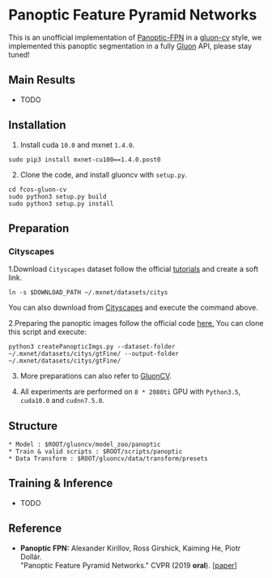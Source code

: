 # Panoptic Feature Pyramid Networks

This is an unofficial implementation of [Panoptic-FPN](https://arxiv.org/abs/1901.02446) in a [gluon-cv](http://gluon-cv.mxnet.io) style, we implemented this panoptic segmentation in a fully [Gluon](https://mxnet.incubator.apache.org/versions/master/gluon/index.html) API, please stay tuned! 

## Main Results
* TODO

## Installation 
1. Install cuda `10.0` and mxnet `1.4.0`.
  ```Shell
  sudo pip3 install mxnet-cu100==1.4.0.post0
  ```
2. Clone the code, and install gluoncv with ``setup.py``.
  ```Shell
  cd fcos-gluon-cv
  sudo python3 setup.py build
  sudo python3 setup.py install
  ```

## Preparation
### Cityscapes
1.Download `Cityscapes` dataset follow the official [tutorials](https://gluon-cv.mxnet.io/build/examples_datasets/cityscapes.html#sphx-glr-build-examples-datasets-cityscapes-py) and create a soft link.
  ```Shell
  ln -s $DOWNLOAD_PATH ~/.mxnet/datasets/citys
  ```
   You can also download from [Cityscapes](https://www.cityscapes-dataset.com/) and execute the command above.

2.Preparing the panoptic images follow the official code [here.](https://github.com/mcordts/cityscapesScripts/blob/master/cityscapesscripts/preparation/createPanopticImgs.py) You can clone this script and execute:
  ```Shell
  python3 createPanopticImgs.py --dataset-folder ~/.mxnet/datasets/citys/gtFine/ --output-folder ~/.mxnet/datasets/citys/gtFine/
  ```
   
3. More preparations can also refer to [GluonCV](https://gluon-cv.mxnet.io/index.html).

4. All experiments are performed on `8 * 2080ti` GPU with `Python3.5`, `cuda10.0` and `cudnn7.5.0`.

## Structure
```Shell
* Model : $ROOT/gluoncv/model_zoo/panoptic
* Train & valid scripts : $ROOT/scripts/panoptic
* Data Transform : $ROOT/gluoncv/data/transform/presets
```

## Training & Inference 
* TODO

## Reference 

* **Panoptic FPN:** Alexander Kirillov, Ross Girshick, Kaiming He, Piotr Dollár.<br />"Panoptic Feature Pyramid Networks." CVPR (2019 **oral**). [[paper](https://arxiv.org/pdf/1901.02446.pdf)]
